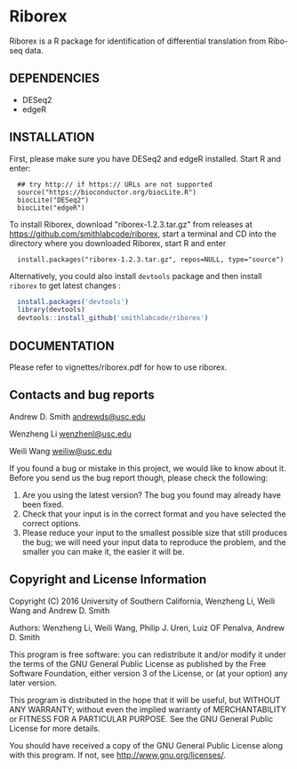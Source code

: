 Riborex
=======

Riborex is a R package for identification of differential translation from Ribo-seq data.

DEPENDENCIES
------------
* DESeq2
* edgeR

INSTALLATION
------------
First, please make sure you have DESeq2 and edgeR installed.
Start R and enter:
```
  ## try http:// if https:// URLs are not supported
  source("https://bioconductor.org/biocLite.R")
  biocLite("DESeq2")
  biocLite("edgeR")
```
To install Riborex, download "riborex-1.2.3.tar.gz" from releases
at https://github.com/smithlabcode/riborex, start
a terminal and CD into the directory where you downloaded Riborex,
start R and enter
```
  install.packages("riborex-1.2.3.tar.gz", repos=NULL, type="source")
```
Alternatively, you could also install `devtools` package and then install
`riborex` to get latest changes :

```r
  install.packages('devtools')
  library(devtools)
  devtools::install_github('smithlabcode/riborex')
```


DOCUMENTATION
-------------
Please refer to vignettes/riborex.pdf for how to use riborex.

Contacts and bug reports
------------------------
Andrew D. Smith
andrewds@usc.edu

Wenzheng Li
wenzhenl@usc.edu

Weili Wang
weiliw@usc.edu

If you found a bug or mistake in this project, we would like to know about it.
Before you send us the bug report though, please check the following:

1. Are you using the latest version? The bug you found may already have been
   fixed.
2. Check that your input is in the correct format and you have selected the
   correct options.
3. Please reduce your input to the smallest possible size that still produces
   the bug; we will need your input data to reproduce the problem, and the
   smaller you can make it, the easier it will be.


Copyright and License Information
---------------------------------
Copyright (C) 2016 University of Southern California, Wenzheng Li, Weili Wang
and Andrew D. Smith

Authors: Wenzheng Li, Weili Wang, Philip J. Uren, Luiz OF Penalva, Andrew D. Smith

This program is free software: you can redistribute it and/or modify it under
the terms of the GNU General Public License as published by the Free Software
Foundation, either version 3 of the License, or (at your option) any later
version.

This program is distributed in the hope that it will be useful, but WITHOUT
ANY WARRANTY; without even the implied warranty of MERCHANTABILITY or FITNESS
FOR A PARTICULAR PURPOSE. See the GNU General Public License for more details.

You should have received a copy of the GNU General Public License along with
this program. If not, see http://www.gnu.org/licenses/.
